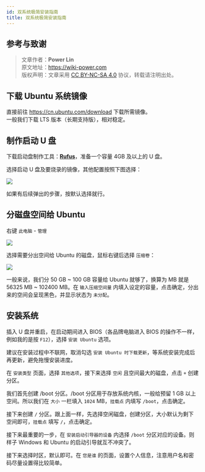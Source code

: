 ```yaml
---
id: 双系统极简安装指南
title: 双系统极简安装指南
---
```


## 参考与致谢



> 文章作者：**Power Lin**  
> 原文地址：<https://wiki-power.com>  
> 版权声明：文章采用 [CC BY-NC-SA 4.0](https://creativecommons.org/licenses/by/4.0/deed.zh) 协议，转载请注明出处。

## 下载 Ubuntu 系统镜像

直接前往 <https://cn.ubuntu.com/download> 下载所需镜像。  
一般我们下载 LTS 版本（长期支持版），相对稳定。

## 制作启动 U 盘

下载启动盘制作工具：[**Rufus**](http://rufus.ie/)，准备一个容量 4GB 及以上的 U 盘。

选择启动 U 盘及要烧录的镜像，其他配置按照下图选择：

![](https://wiki-media-1253965369.cos.ap-guangzhou.myqcloud.com/img/20210323163003.png)

如果有后续弹出的步骤，按默认选择就行。

## 分磁盘空间给 Ubuntu

右键 `此电脑` - `管理`

![](https://wiki-media-1253965369.cos.ap-guangzhou.myqcloud.com/img/20210323163446.png)

选择需要分出空间给 Ubuntu 的磁盘，鼠标右键后选择 `压缩卷`：

![](https://wiki-media-1253965369.cos.ap-guangzhou.myqcloud.com/img/20210323164043.png)

一般来说，我们分 50 GB ~ 100 GB 容量给 Ubuntu 就够了，换算为 MB 就是 56325 MB ~ 102400 MB。在 `输入压缩空间量` 内填入设定的容量，点击确定，分出来的空间会呈现黑色，并显示状态为 `未分配`。

## 安装系统

插入 U 盘并重启，在启动期间进入 BIOS（各品牌电脑进入 BIOS 的操作不一样，例如我的是按 `F12`），选择 `安装 Ubuntu` 选项。

建议在安装过程中不联网，取消勾选 `安装 Ubuntu 时下载更新`，等系统安装完成后再更新，避免拖慢安装进度。

在 `安装类型` 页面，选择 `其他选项`，接下来选择 `空闲` 且空间最大的磁盘，点击 `+` 创建分区。

我们首先创建 /boot 分区。/boot 分区用于存放系统内核，一般给预留 1 GB 以上空间。所以我们在 `大小` 一栏填入 `1024` MB，`挂载点` 内填写 `/boot`，点击确定。

接下来创建 `/` 分区。跟上面一样，先选择空闲磁盘，创建分区，大小默认为剩下空间即可，`挂载点` 填写 `/`，点击确定。

接下来最重要的一步，在 `安装启动引导器的设备` 内选择 `/boot` 分区对应的设备。则样子 Windows 和 Ubuntu 的启动引导就互不冲突了。

接下来选择时区，默认即可。在 `您是谁` 的页面，设置个人信息，注意用户名和密码尽量设置得比较简单。
